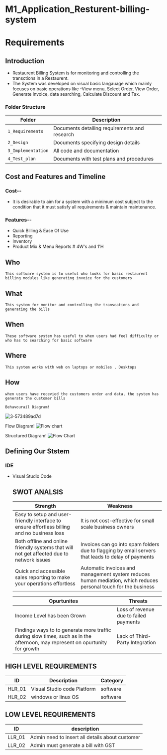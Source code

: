 # M1_Application_Resturent-billing-system 
# Requirements
## Introduction
*  Restaurent Billing System is for monitoring and controlling the transctions in a Restaurent.
*  The System was developed on visual basic langauage which mainly focuses on basic operations like -View menu, Select Order, View Order, Generate Invoice, data searching,      Calculate Discount and Tax.



### Folder Structure
Folder             | Description
-------------------| -----------------------------------------
`1_Requirements`   | Documents detailing requirements and research
`2_Design`         | Documents specifying design details
`3_Implementation` | All code and documentation
`4_Test_plan`      | Documents with test plans and procedures


## Cost and Features and Timeline
   ### Cost--
   * It is desirable to aim for a system with a minimum cost subject to the condition that it must satisfy all requirements & maintain maintenance.
  ### Features--
   * Quick Billing & Ease Of Use
   * Reporting
   * Inventory
   * Product Mix & Menu Reports # 4W&#39;s and 1&#39;H

## Who

    This software system is to useful who looks for basic restaurent billing modules like generating invoice for the customers

## What

    This system for monitor and controlling the transcations and generating the bills

## When

    These software system has useful to when users had feel difficulty or who has to searching for basic software 

## Where

    This system works with web on laptops or mobiles , Desktops 

## How

    when users have recevied the customers order and data, the system has generate the customer bills 
   
    Behavourail Diagram!

![3-573489ad7d](https://user-images.githubusercontent.com/49491210/142775002-6619329e-e589-4fd7-a0db-d5edc36b5a33.jpg)

Flow Diagram!
![Flow chart](https://user-images.githubusercontent.com/49491210/142775012-3aabfc80-1ec1-4fea-8306-4f7c588732aa.png)

Structured Diagram!
![Flow Chart](https://user-images.githubusercontent.com/49491210/142911583-ba84b611-8b55-494e-a523-e5e0b3e09a5c.png)

## Defining Our Ststem
### **IDE**
- Visual Studio Code

   ## SWOT ANALSIS
  |    Strength                |             Weakness                |
  |   ---------                |             -------------           |
  | Easy to setup and user-friendly interface to ensure effortless billing and no business loss | It is not cost-effective for small scale business owners 
  | Both offline and online friendly systems that will not get affected due to network issues | Invoices can go into spam folders due to flagging by email servers that leads     to delay of payments 
  | Quick and accessible sales reporting to make your operations effortless | Automatic invoices and management system reduces human mediation, which reduces personal touch       for the business

  |            Opurtunites         |          Threats              |
  |           ---------            |          -------              |
  | Income Level has been Grown | Loss of revenue due to failed payments
  | Findings ways to to generate more traffic during slow times, such as in the afternoon, may represent on opurtunity for growth |Lack of Third-Party Integration
  
## HIGH LEVEL REQUIREMENTS
| ID | Description | Category |
|---------|--------|----------|
| HLR_01 | Visual Studio code Platform| software | 
| HLR_02 |windows or linux OS | software | 
## LOW LEVEL REQUIREMENTS
| ID | description |
|-----|------------|
|LLR_01 | Admin need to insert all details about customer|
|LLR_02 | Admin must generate a bill with GST |
  
  
 

 
 
